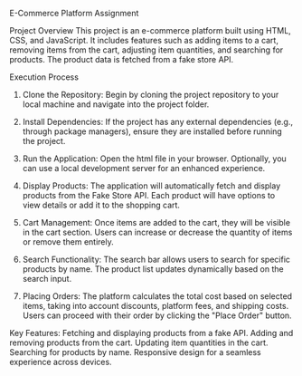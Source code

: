 
 E-Commerce Platform Assignment

 Project Overview
This project is an e-commerce platform built using HTML, CSS, and JavaScript. It includes features such as adding items to a cart, removing items from the cart, adjusting item quantities, and searching for products. The product data is fetched from a fake store API.

Execution Process

1. Clone the Repository:
    Begin by cloning the project repository to your local machine and navigate into the project folder.

2. Install Dependencies:
   If the project has any external dependencies (e.g., through package managers), ensure they are installed before running the project.

3. Run the Application:
   Open the html file in your browser. Optionally, you can use a local development server for an enhanced experience.

4. Display Products:
   The application will automatically fetch and display products from the Fake Store API. Each product will have options to view details or add it to the shopping cart.

5. Cart Management:
   Once items are added to the cart, they will be visible in the cart section. Users can increase or decrease the quantity of items or remove them entirely.

6. Search Functionality:
   The search bar allows users to search for specific products by name. The product list updates dynamically based on the search input.

7. Placing Orders:
   The platform calculates the total cost based on selected items, taking into account discounts, platform fees, and shipping costs. Users can proceed with their order by clicking the "Place Order" button.

Key Features:
Fetching and displaying products from a fake API.
Adding and removing products from the cart.
Updating item quantities in the cart.
Searching for products by name.
Responsive design for a seamless experience across devices.
